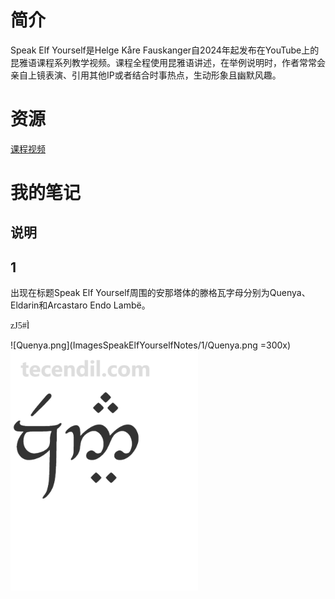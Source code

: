 # 简介
Speak Elf Yourself是Helge Kåre Fauskanger自2024年起发布在YouTube上的昆雅语课程系列教学视频。课程全程使用昆雅语讲述，在举例说明时，作者常常会亲自上镜表演、引用其他IP或者结合时事热点，生动形象且幽默风趣。

# 资源
[课程视频](https://www.youtube.com/playlist?list=PLpRrGdALEBTVeGyy2AQop_piuG9hJ5P0d)


# 我的笔记

## 说明


## 1
出现在标题Speak Elf Yourself周围的安那塔体的滕格瓦字母分别为Quenya、Eldarin和Arcastaro Endo Lambë。

<span style="font-family: Tengwar Annatar, serif;">zJ5#Ì</span>

![Quenya.png](ImagesSpeakElfYourselfNotes/1/Quenya.png =300x)
<img src="Images_Speak_Elf_Yourself_Notes/1/Quenya.png" width="300" height="auto" alt="Quenya.png">
